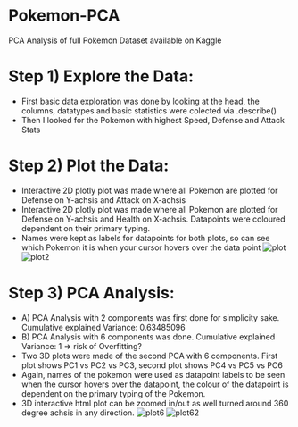 # Pokemon-PCA
PCA Analysis of full Pokemon Dataset available on Kaggle

# Step 1) Explore the Data:
- First basic data exploration was done by looking at the head, the columns, datatypes and basic statistics were colected via .describe()
- Then I looked for the Pokemon with highest Speed, Defense and Attack Stats

# Step 2) Plot the Data:
- Interactive 2D plotly plot was made where all Pokemon are plotted for Defense on Y-achsis and Attack on X-achsis
- Interactive 2D plotly plot was made where all Pokemon are plotted for Defense on Y-achsis and Health on X-achsis. Datapoints were coloured dependent on their primary typing.
- Names were kept as labels for datapoints for both plots, so can see which Pokemon it is when your cursor hovers over the data point
![plot](https://github.com/user-attachments/assets/14b8a1e6-acb1-4171-9b14-65df2db0da7f)
![plot2](https://github.com/user-attachments/assets/d3ff6811-f3a9-4807-9229-51fc736883f8)




# Step 3) PCA Analysis:
- A) PCA Analysis with 2 components was first done for simplicity sake. Cumulative explained Variance:  0.63485096
- B) PCA Analysis with 6 components was done. Cumulative explained Variance: 1 => risk of Overfitting?
- Two 3D plots were made of the second PCA with 6 components. First plot shows PC1 vs PC2 vs PC3, second plot shows PC4 vs PC5 vs PC6
- Again, names of the pokemon were used as datapoint labels to be seen when the cursor hovers over the datapoint, the colour of the datapoint is dependent on the primary typing of the Pokemon.
- 3D interactive html plot can be zoomed in/out as well turned around 360 degree achsis in any direction.
![plot6](https://github.com/user-attachments/assets/6bbbe392-c736-434e-8bef-0e5765ce10f5)
![plot62](https://github.com/user-attachments/assets/5b8c27b9-aad1-479b-a1f9-6eb40ff176d7)


